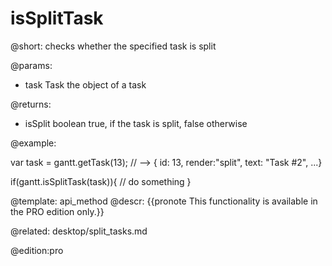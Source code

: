 isSplitTask
=============

@short:
	checks whether the specified task is split

@params:

- task		Task			the object of a task

@returns:
- isSplit		boolean			true, if the task is split, false otherwise

@example:

var task = gantt.getTask(13);
// --> { id: 13, render:"split", text: "Task #2", ...}

if(gantt.isSplitTask(task)){
  // do something
}


@template:	api_method
@descr:
{{pronote This functionality is available in the PRO edition only.}}


@related:
desktop/split_tasks.md

@edition:pro